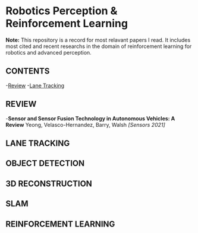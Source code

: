 # Robotics Perception & Reinforcement Learning
**Note:** This repository is a record for most relavant papers I read. It includes most cited and recent researchs in the domain of reinforcement learning for robotics and advanced perception.

## CONTENTS
 -[Review](#review)
 -[Lane Tracking](#lane-tracking)
 
## REVIEW
-**Sensor and Sensor Fusion Technology in Autonomous Vehicles: A Review** Yeong, Velasco-Hernandez, Barry, Walsh *[Sensors 2021]*

## LANE TRACKING

## OBJECT DETECTION

## 3D RECONSTRUCTION

## SLAM

## REINFORCEMENT LEARNING
